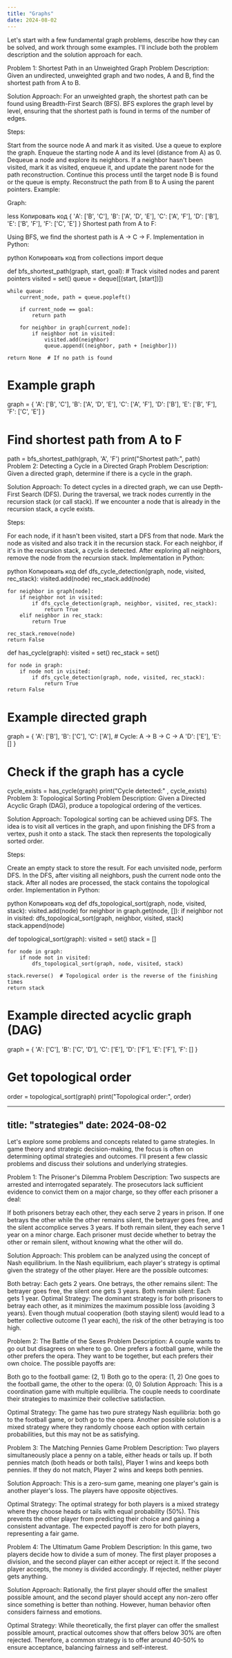 ```yaml
---
title: "Graphs"
date: 2024-08-02
---
```


Let's start with a few fundamental graph problems, describe how they can be solved, and work through some examples. I'll include both the problem description and the solution approach for each.

Problem 1: Shortest Path in an Unweighted Graph
Problem Description:
Given an undirected, unweighted graph and two nodes, A and B, find the shortest path from A to B.

Solution Approach:
For an unweighted graph, the shortest path can be found using Breadth-First Search (BFS). BFS explores the graph level by level, ensuring that the shortest path is found in terms of the number of edges.

Steps:

Start from the source node A and mark it as visited.
Use a queue to explore the graph. Enqueue the starting node A and its level (distance from A) as 0.
Dequeue a node and explore its neighbors. If a neighbor hasn't been visited, mark it as visited, enqueue it, and update the parent node for the path reconstruction.
Continue this process until the target node B is found or the queue is empty.
Reconstruct the path from B to A using the parent pointers.
Example:

Graph:

less
Копировать код
{
    'A': ['B', 'C'],
    'B': ['A', 'D', 'E'],
    'C': ['A', 'F'],
    'D': ['B'],
    'E': ['B', 'F'],
    'F': ['C', 'E']
}
Shortest path from A to F:

Using BFS, we find the shortest path is A -> C -> F.
Implementation in Python:

python
Копировать код
from collections import deque

def bfs_shortest_path(graph, start, goal):
    # Track visited nodes and parent pointers
    visited = set()
    queue = deque([(start, [start])])
    
    while queue:
        current_node, path = queue.popleft()
        
        if current_node == goal:
            return path
        
        for neighbor in graph[current_node]:
            if neighbor not in visited:
                visited.add(neighbor)
                queue.append((neighbor, path + [neighbor]))
    
    return None  # If no path is found

# Example graph
graph = {
    'A': ['B', 'C'],
    'B': ['A', 'D', 'E'],
    'C': ['A', 'F'],
    'D': ['B'],
    'E': ['B', 'F'],
    'F': ['C', 'E']
}

# Find shortest path from A to F
path = bfs_shortest_path(graph, 'A', 'F')
print("Shortest path:", path)
Problem 2: Detecting a Cycle in a Directed Graph
Problem Description:
Given a directed graph, determine if there is a cycle in the graph.

Solution Approach:
To detect cycles in a directed graph, we can use Depth-First Search (DFS). During the traversal, we track nodes currently in the recursion stack (or call stack). If we encounter a node that is already in the recursion stack, a cycle exists.

Steps:

For each node, if it hasn't been visited, start a DFS from that node.
Mark the node as visited and also track it in the recursion stack.
For each neighbor, if it's in the recursion stack, a cycle is detected.
After exploring all neighbors, remove the node from the recursion stack.
Implementation in Python:

python
Копировать код
def dfs_cycle_detection(graph, node, visited, rec_stack):
    visited.add(node)
    rec_stack.add(node)
    
    for neighbor in graph[node]:
        if neighbor not in visited:
            if dfs_cycle_detection(graph, neighbor, visited, rec_stack):
                return True
        elif neighbor in rec_stack:
            return True
    
    rec_stack.remove(node)
    return False

def has_cycle(graph):
    visited = set()
    rec_stack = set()
    
    for node in graph:
        if node not in visited:
            if dfs_cycle_detection(graph, node, visited, rec_stack):
                return True
    return False

# Example directed graph
graph = {
    'A': ['B'],
    'B': ['C'],
    'C': ['A'],  # Cycle: A -> B -> C -> A
    'D': ['E'],
    'E': []
}

# Check if the graph has a cycle
cycle_exists = has_cycle(graph)
print("Cycle detected:" , cycle_exists)
Problem 3: Topological Sorting
Problem Description:
Given a Directed Acyclic Graph (DAG), produce a topological ordering of the vertices.

Solution Approach:
Topological sorting can be achieved using DFS. The idea is to visit all vertices in the graph, and upon finishing the DFS from a vertex, push it onto a stack. The stack then represents the topologically sorted order.

Steps:

Create an empty stack to store the result.
For each unvisited node, perform DFS.
In the DFS, after visiting all neighbors, push the current node onto the stack.
After all nodes are processed, the stack contains the topological order.
Implementation in Python:

python
Копировать код
def dfs_topological_sort(graph, node, visited, stack):
    visited.add(node)
    for neighbor in graph.get(node, []):
        if neighbor not in visited:
            dfs_topological_sort(graph, neighbor, visited, stack)
    stack.append(node)

def topological_sort(graph):
    visited = set()
    stack = []
    
    for node in graph:
        if node not in visited:
            dfs_topological_sort(graph, node, visited, stack)
    
    stack.reverse()  # Topological order is the reverse of the finishing times
    return stack

# Example directed acyclic graph (DAG)
graph = {
    'A': ['C'],
    'B': ['C', 'D'],
    'C': ['E'],
    'D': ['F'],
    'E': ['F'],
    'F': []
}

# Get topological order
order = topological_sort(graph)
print("Topological order:", order)


---
title: "strategies"
date: 2024-08-02
---


 Let's explore some problems and concepts related to game strategies. In game theory and strategic decision-making, the focus is often on determining optimal strategies and outcomes. I'll present a few classic problems and discuss their solutions and underlying strategies.

Problem 1: The Prisoner's Dilemma
Problem Description:
Two suspects are arrested and interrogated separately. The prosecutors lack sufficient evidence to convict them on a major charge, so they offer each prisoner a deal:

If both prisoners betray each other, they each serve 2 years in prison.
If one betrays the other while the other remains silent, the betrayer goes free, and the silent accomplice serves 3 years.
If both remain silent, they each serve 1 year on a minor charge.
Each prisoner must decide whether to betray the other or remain silent, without knowing what the other will do.

Solution Approach:
This problem can be analyzed using the concept of Nash equilibrium. In the Nash equilibrium, each player's strategy is optimal given the strategy of the other player. Here are the possible outcomes:

Both betray: Each gets 2 years.
One betrays, the other remains silent: The betrayer goes free, the silent one gets 3 years.
Both remain silent: Each gets 1 year.
Optimal Strategy:
The dominant strategy is for both prisoners to betray each other, as it minimizes the maximum possible loss (avoiding 3 years). Even though mutual cooperation (both staying silent) would lead to a better collective outcome (1 year each), the risk of the other betraying is too high.

Problem 2: The Battle of the Sexes
Problem Description:
A couple wants to go out but disagrees on where to go. One prefers a football game, while the other prefers the opera. They want to be together, but each prefers their own choice. The possible payoffs are:

Both go to the football game: (2, 1)
Both go to the opera: (1, 2)
One goes to the football game, the other to the opera: (0, 0)
Solution Approach:
This is a coordination game with multiple equilibria. The couple needs to coordinate their strategies to maximize their collective satisfaction.

Optimal Strategy:
The game has two pure strategy Nash equilibria: both go to the football game, or both go to the opera. Another possible solution is a mixed strategy where they randomly choose each option with certain probabilities, but this may not be as satisfying.

Problem 3: The Matching Pennies Game
Problem Description:
Two players simultaneously place a penny on a table, either heads or tails up. If both pennies match (both heads or both tails), Player 1 wins and keeps both pennies. If they do not match, Player 2 wins and keeps both pennies.

Solution Approach:
This is a zero-sum game, meaning one player's gain is another player's loss. The players have opposite objectives.

Optimal Strategy:
The optimal strategy for both players is a mixed strategy where they choose heads or tails with equal probability (50%). This prevents the other player from predicting their choice and gaining a consistent advantage. The expected payoff is zero for both players, representing a fair game.

Problem 4: The Ultimatum Game
Problem Description:
In this game, two players decide how to divide a sum of money. The first player proposes a division, and the second player can either accept or reject it. If the second player accepts, the money is divided accordingly. If rejected, neither player gets anything.

Solution Approach:
Rationally, the first player should offer the smallest possible amount, and the second player should accept any non-zero offer since something is better than nothing. However, human behavior often considers fairness and emotions.

Optimal Strategy:
While theoretically, the first player can offer the smallest possible amount, practical outcomes show that offers below 30% are often rejected. Therefore, a common strategy is to offer around 40-50% to ensure acceptance, balancing fairness and self-interest.
